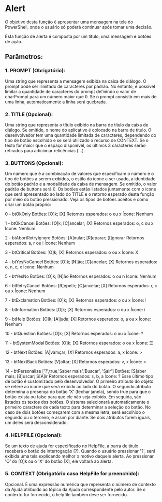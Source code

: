 # Alert
O objetivo desta função é apresentar uma mensagem na tela do PowerShell, onde o usuário só poderá continuar após tomar uma decisão.

Esta função de alerta é composta por um título, uma mensagem e botões de ação.

## Parâmetros:

### 1. PROMPT (Obrigatório):
   Uma string que representa a mensagem exibida na caixa de diálogo. O prompt pode ser ilimitado de caracteres por padrão. No entanto, é possível limitar a quantidade de caracteres do prompt definindo o valor de charPrompt para um número maior que 0. Se o prompt consistir em mais de uma linha, automaticamente a linha será quebrada.

### 2. TITLE (Opcional):
   Uma string que representa o título exibido na barra de título da caixa de diálogo. Se omitido, o nome do aplicativo é colocado na barra de título. O desenvolvedor tem uma quantidade limitada de caracteres, dependendo do tipo de botão escolhido e se será utilizado o recurso de CONTEXT. Se o texto for maior que o espaço disponível, os últimos 3 caracteres serão retirados para adicionar reticências (...).

### 3. BUTTONS (Opcional):
   Um número que é a combinação de valores que especificam o número e o tipo de botões a serem exibidos, o estilo do ícone a ser usado, a identidade do botão padrão e a modalidade da caixa de mensagem. Se omitido, o valor padrão de buttons será 0. Os botões estão listados juntamente com o ícone que será apresentado ao lado do TITLE e o retorno esperado desta função por meio do botão pressionado. Veja os tipos de botões aceitos e como criar um botão próprio:

   0 - btOkOnly
            Botões: [O]k; [X]
   Retornos esperados: o ou x
            Ícone: Nenhum

   1 - btOkCancel
            Botões: [O]k; [C]ancelar; [X] 
   Retornos esperados: o, c ou x
            Ícone: Nenhum

   2 - btAbortRetryIgnore
            Botões: [A]nular; [R]eparar; [I]gnorar
   Retornos esperados: a, r ou i
            Ícone: Nenhum

   3 - btCritical
            Botões: [O]k; [X]
   Retornos esperados: o ou x
            Ícone: X

   4 - btYesNoCancel
            Botões: [O]k; [N]ão; [C]ancelar; [X]
   Retornos esperados: o, n, c, x
            Ícone: Nenhum

   5 - btYesNo
            Botões: [O]k; [N]ão
   Retornos esperados: o ou n
            Ícone: Nenhum

   6 - btRetryCancel
            Botões: [R]epetir; [C]ancelar; [X]
   Retornos esperados: r, c ou x
            Ícone: Nenhum

   7 - btExclamation
            Botões: [O]k; [X]
   Retornos esperados: o ou x
            Ícone: !

   8 - btInformation
            Botões: [O]k; [X]
   Retornos esperados: o ou x
            Ícone: i

   9 - btHelp
            Botões: [O]k; [A]juda; [X]
   Retornos esperados: o, a ou x
            Ícone: Nenhum

   10 - btQuestion
            Botões: [O]k; [X]
   Retornos esperados: o ou x
            Ícone: ?

   11 - btSystemModal
            Botões: [O]k; [X]
   Retornos esperados: o ou x
            Ícone: ☰

   12 - btNext
            Botões: [A]vamçar; [X]
  Retornos esperados: a, x
           Ícone: >

   13 - btNextBack
            Botões: [V]oltar; [X]
  Retornos esperados: v, x
           Ícone: <

   14 - btPersonalize ['?',true,'Saber mais','Buscar', 'Sair']
           Botões: [S]aber mais; [B]uscar; S[A]ir
 Retornos esperados: s, b, a
           Ícone: ?
Esse último tipo de botão é customizado pelo desenvolvedor. O primeiro atributo do objeto se refere ao ícone que será exibido ao lado do botão. O segundo atributo determina a presença do botão 'X' (fechar janela), sendo true para que o botão exista ou false para que ele não seja exibido. Em seguida, são listados os textos dos botões. O sistema selecionará automaticamente o primeiro caractere de cada texto para determinar a seleção do botão. No caso de dois botões começarem com a mesma letra, será escolhido o segundo ou o terceiro, e assim por diante. Se dois atributos forem iguais, um deles será desconsiderado.

### 4. HELPFILE (Opcional):
Se um texto de ajuda for especificado no HelpFile, a barra de título receberá o botão de interrogação [?]. Quando o usuário pressionar '?', será exibida uma tela explicando melhor o motivo daquele alerta. Ao pressionar 'O' do [O]k ou o 'X' do botão [X], ele voltará ao alerta.

### 5. CONTEXT (Obrigatório caso HelpFile for preenchido):
Opcional. É uma expressão numérica que representa o número de contexto da Ajuda atribuído ao tópico da Ajuda correspondente pelo autor. Se o contexto for fornecido, o helpfile também deve ser fornecido.
